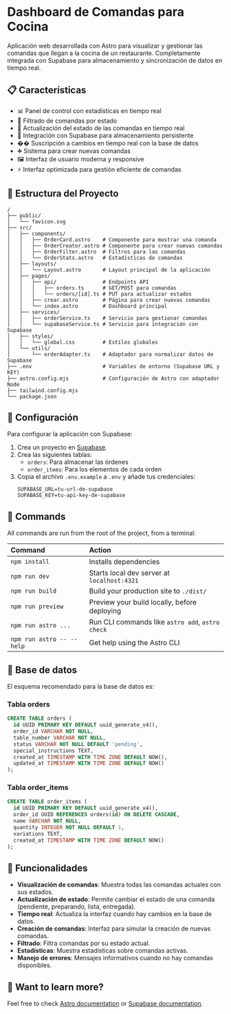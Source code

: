 # Dashboard de Comandas para Cocina

Aplicación web desarrollada con Astro para visualizar y gestionar las comandas que llegan a la cocina de un restaurante. Completamente integrada con Supabase para almacenamiento y sincronización de datos en tiempo real.

## 📋 Características

- 📊 Panel de control con estadísticas en tiempo real
- 🧩 Filtrado de comandas por estado
- 🔄 Actualización del estado de las comandas en tiempo real
- 📡 Integración con Supabase para almacenamiento persistente
- �� Suscripción a cambios en tiempo real con la base de datos
- ➕ Sistema para crear nuevas comandas 
- 🖼️ Interfaz de usuario moderna y responsive
- ⚡ Interfaz optimizada para gestión eficiente de comandas

## 🚀 Estructura del Proyecto

```text
/
├── public/
│   └── favicon.svg
├── src/
│   ├── components/
│   │   ├── OrderCard.astro    # Componente para mostrar una comanda
│   │   ├── OrderCreator.astro # Componente para crear nuevas comandas
│   │   ├── OrderFilter.astro  # Filtros para las comandas
│   │   └── OrderStats.astro   # Estadísticas de comandas
│   ├── layouts/
│   │   └── Layout.astro       # Layout principal de la aplicación
│   ├── pages/
│   │   ├── api/               # Endpoints API 
│   │   │   ├── orders.ts      # GET/POST para comandas
│   │   │   └── orders/[id].ts # PUT para actualizar estados
│   │   ├── crear.astro        # Página para crear nuevas comandas
│   │   └── index.astro        # Dashboard principal
│   ├── services/
│   │   ├── orderService.ts    # Servicio para gestionar comandas
│   │   └── supabaseService.ts # Servicio para integración con Supabase
│   ├── styles/
│   │   └── global.css         # Estilos globales
│   └── utils/
│       └── orderAdapter.ts    # Adaptador para normalizar datos de Supabase
├── .env                       # Variables de entorno (Supabase URL y KEY)
├── astro.config.mjs           # Configuración de Astro con adaptador Node
├── tailwind.config.mjs
└── package.json
```

## 🔧 Configuración

Para configurar la aplicación con Supabase:

1. Crea un proyecto en [Supabase](https://supabase.io/).
2. Crea las siguientes tablas:
   - `orders`: Para almacenar las órdenes
   - `order_items`: Para los elementos de cada orden
3. Copia el archivo `.env.example` a `.env` y añade tus credenciales:
   ```
   SUPABASE_URL=tu-url-de-supabase
   SUPABASE_KEY=tu-api-key-de-supabase
   ```

## 🧞 Commands

All commands are run from the root of the project, from a terminal:

| Command                   | Action                                           |
| :------------------------ | :----------------------------------------------- |
| `npm install`             | Installs dependencies                            |
| `npm run dev`             | Starts local dev server at `localhost:4321`      |
| `npm run build`           | Build your production site to `./dist/`          |
| `npm run preview`         | Preview your build locally, before deploying     |
| `npm run astro ...`       | Run CLI commands like `astro add`, `astro check` |
| `npm run astro -- --help` | Get help using the Astro CLI                     |

## 💾 Base de datos

El esquema recomendado para la base de datos es:

### Tabla orders
```sql
CREATE TABLE orders (
  id UUID PRIMARY KEY DEFAULT uuid_generate_v4(),
  order_id VARCHAR NOT NULL,
  table_number VARCHAR NOT NULL,
  status VARCHAR NOT NULL DEFAULT 'pending',
  special_instructions TEXT,
  created_at TIMESTAMP WITH TIME ZONE DEFAULT NOW(),
  updated_at TIMESTAMP WITH TIME ZONE DEFAULT NOW()
);
```

### Tabla order_items
```sql
CREATE TABLE order_items (
  id UUID PRIMARY KEY DEFAULT uuid_generate_v4(),
  order_id UUID REFERENCES orders(id) ON DELETE CASCADE,
  name VARCHAR NOT NULL,
  quantity INTEGER NOT NULL DEFAULT 1,
  variations TEXT,
  created_at TIMESTAMP WITH TIME ZONE DEFAULT NOW()
);
```

## 🌟 Funcionalidades

- **Visualización de comandas**: Muestra todas las comandas actuales con sus estados.
- **Actualización de estado**: Permite cambiar el estado de una comanda (pendiente, preparando, lista, entregada).
- **Tiempo real**: Actualiza la interfaz cuando hay cambios en la base de datos.
- **Creación de comandas**: Interfaz para simular la creación de nuevas comandas.
- **Filtrado**: Filtra comandas por su estado actual.
- **Estadísticas**: Muestra estadísticas sobre comandas activas.
- **Manejo de errores**: Mensajes informativos cuando no hay comandas disponibles.

## 👀 Want to learn more?

Feel free to check [Astro documentation](https://docs.astro.build) or [Supabase documentation](https://supabase.io/docs).
